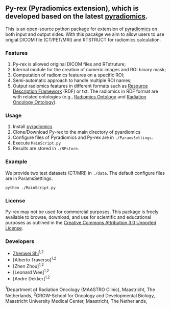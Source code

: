 ## Py-rex (Pyradiomics extension), which is developed based on the latest [pyradiomics](https://github.com/Radiomics/pyradiomics).

This is an open-source python package for extension of [pyradiomics](https://github.com/Radiomics/pyradiomics) on both input and output sides.
With this pacakge we aim to allow users to use origial DICOM file (CT/PET/MRI) and RTSTRUCT for radiomics calculation. 

### Features
1. Py-rex is allowed original DICOM files and RTstruture;
2. Internal module for the creation of numeric images and ROI binary mask;
3. Computation of radiomics features on a specific ROI;
4. Semi-automatic approach to handle multiple ROI names;
5. Output radiomics features in different formats such as [Resource Description Framework](https://en.wikipedia.org/wiki/Resource_Description_Framework) (RDF) or txt. The radiomics in RDF format are with related ontologies (e.g., [Radiomics Ontology](www.radiomics.org/RO) and [Radiation Oncology Ontology](www.cancerdata.org/roo)).

### Usage

1. Install [pyradiomics](https://github.com/Radiomics/pyradiomics)
2. Clone/Download Py-rex to the main directory of pyardiomics
3. Configure files of Pyradiomics and Py-rex are in `./ParamsSettings`. 
4. Execute `MainScript.py`
5. Results are stored in `./RFstore`.


	
### Example
We provide two test datasets (CT/MRI) in `./data`. The default configure files are in ParamsSettings.

```
python ./MainScript.py
```
### License

Py-rex may not be used for commercial purposes. This package is freely available to browse, download, and use for scientific 
and educational purposes as outlined in the [Creative Commons Attribution 3.0 Unported License](https://creativecommons.org/licenses/by/3.0/).

### Developers
 - [Zhenwei Shi](https://github.com/zhenweishi)<sup>1,2</sup>
 - [Alberto Traverso]<sup>1,2</sup>
 - [Zhen Zhou]<sup>1,2</sup>
 - [Leonard Wee]<sup>1,2</sup>
 - [Andre Dekker]<sup>1,2</sup>
 
<sup>1</sup>Department of Radiation Oncology (MAASTRO Clinic), Maastricht, The Netherlands,
<sup>2</sup>GROW-School for Oncology and Developmental Biology, Maastricht University Medical Center, Maastricht, The Netherlands,

